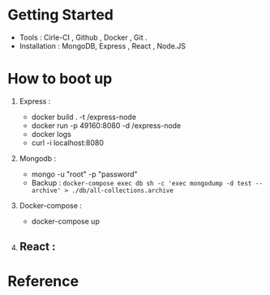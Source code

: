 # Getting Started
- Tools : Cirle-CI , Github , Docker , Git .
- Installation : MongoDB, Express , React , Node.JS
# How to boot up
1. Express :
   - docker build . -t <your username>/express-node
   - docker run -p 49160:8080 -d <your username>/express-node
   - docker logs <container id>
   - curl -i localhost:8080
3. Mongodb :
   - mongo -u "root" -p "password"
   - Backup : `docker-compose exec db sh -c 'exec mongodump -d test --archive' > ./db/all-collections.archive`
   
4. Docker-compose :
   - docker-compose up 
5. React :
   - 
# Reference